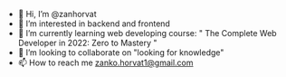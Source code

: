 - 👋 Hi, I’m @zanhorvat
- 👀 I’m interested in backend and frontend
- 🌱 I’m currently learning web developing course: "
The Complete Web Developer in 2022: Zero to Mastery
"
- 💞️ I’m looking to collaborate on "looking for knowledge"
- 📫 How to reach me zanko.horvat1@gmail.com

<!---
zankoho/zankoho is a ✨ special ✨ repository because its `README.md` (this file) appears on your GitHub profile.
You can click the Preview link to take a look at your changes.
--->
